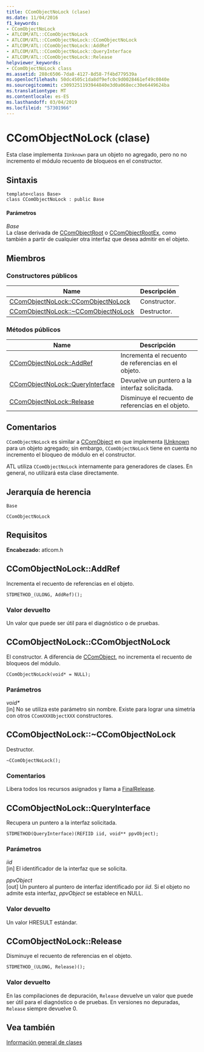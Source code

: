 ```yaml
---
title: CComObjectNoLock (clase)
ms.date: 11/04/2016
f1_keywords:
- CComObjectNoLock
- ATLCOM/ATL::CComObjectNoLock
- ATLCOM/ATL::CComObjectNoLock::CComObjectNoLock
- ATLCOM/ATL::CComObjectNoLock::AddRef
- ATLCOM/ATL::CComObjectNoLock::QueryInterface
- ATLCOM/ATL::CComObjectNoLock::Release
helpviewer_keywords:
- CComObjectNoLock class
ms.assetid: 288c6506-7da8-4127-8d58-7f4bd779539a
ms.openlocfilehash: 50dc4505c1da8df9efc0c9d0028461ef49c0840e
ms.sourcegitcommit: c3093251193944840e3d0a068ecc30e6449624ba
ms.translationtype: MT
ms.contentlocale: es-ES
ms.lasthandoff: 03/04/2019
ms.locfileid: "57301966"
---
```

# <a name="ccomobjectnolock-class"></a>CComObjectNoLock (clase)

Esta clase implementa `IUnknown` para un objeto no agregado, pero no no incremento el módulo recuento de bloqueos en el constructor.

## <a name="syntax"></a>Sintaxis

```
template<class Base>
class CComObjectNoLock : public Base
```

#### <a name="parameters"></a>Parámetros

*Base*<br/>
La clase derivada de [CComObjectRoot](../../atl/reference/ccomobjectroot-class.md) o [CComObjectRootEx](../../atl/reference/ccomobjectrootex-class.md), como también a partir de cualquier otra interfaz que desea admitir en el objeto.

## <a name="members"></a>Miembros

### <a name="public-constructors"></a>Constructores públicos

|Name|Descripción|
|----------|-----------------|
|[CComObjectNoLock::CComObjectNoLock](#ccomobjectnolock)|Constructor.|
|[CComObjectNoLock::~CComObjectNoLock](#dtor)|Destructor.|

### <a name="public-methods"></a>Métodos públicos

|Name|Descripción|
|----------|-----------------|
|[CComObjectNoLock::AddRef](#addref)|Incrementa el recuento de referencias en el objeto.|
|[CComObjectNoLock::QueryInterface](#queryinterface)|Devuelve un puntero a la interfaz solicitada.|
|[CComObjectNoLock::Release](#release)|Disminuye el recuento de referencias en el objeto.|

## <a name="remarks"></a>Comentarios

`CComObjectNoLock` es similar a [CComObject](../../atl/reference/ccomobject-class.md) en que implementa [IUnknown](/windows/desktop/api/unknwn/nn-unknwn-iunknown) para un objeto agregado; sin embargo, `CComObjectNoLock` tiene en cuenta no incremento el bloqueo de módulo en el constructor.

ATL utiliza `CComObjectNoLock` internamente para generadores de clases. En general, no utilizará esta clase directamente.

## <a name="inheritance-hierarchy"></a>Jerarquía de herencia

`Base`

`CComObjectNoLock`

## <a name="requirements"></a>Requisitos

**Encabezado:** atlcom.h

##  <a name="addref"></a>  CComObjectNoLock::AddRef

Incrementa el recuento de referencias en el objeto.

```
STDMETHOD_(ULONG, AddRef)();
```

### <a name="return-value"></a>Valor devuelto

Un valor que puede ser útil para el diagnóstico o de pruebas.

##  <a name="ccomobjectnolock"></a>  CComObjectNoLock::CComObjectNoLock

El constructor. A diferencia de [CComObject](../../atl/reference/ccomobject-class.md), no incrementa el recuento de bloqueos del módulo.

```
CComObjectNoLock(void* = NULL);
```

### <a name="parameters"></a>Parámetros

<em>void\*</em><br/>
[in] No se utiliza este parámetro sin nombre. Existe para lograr una simetría con otros `CComXXXObjectXXX` constructores.

##  <a name="dtor"></a>  CComObjectNoLock::~CComObjectNoLock

Destructor.

```
~CComObjectNoLock();
```

### <a name="remarks"></a>Comentarios

Libera todos los recursos asignados y llama a [FinalRelease](ccomobjectrootex-class.md#finalrelease).

##  <a name="queryinterface"></a>  CComObjectNoLock::QueryInterface

Recupera un puntero a la interfaz solicitada.

```
STDMETHOD(QueryInterface)(REFIID iid, void** ppvObject);
```

### <a name="parameters"></a>Parámetros

*iid*<br/>
[in] El identificador de la interfaz que se solicita.

*ppvObject*<br/>
[out] Un puntero al puntero de interfaz identificado por *iid*. Si el objeto no admite esta interfaz, *ppvObject* se establece en NULL.

### <a name="return-value"></a>Valor devuelto

Un valor HRESULT estándar.

##  <a name="release"></a>  CComObjectNoLock::Release

Disminuye el recuento de referencias en el objeto.

```
STDMETHOD_(ULONG, Release)();
```

### <a name="return-value"></a>Valor devuelto

En las compilaciones de depuración, `Release` devuelve un valor que puede ser útil para el diagnóstico o de pruebas. En versiones no depuradas, `Release` siempre devuelve 0.

## <a name="see-also"></a>Vea también

[Información general de clases](../../atl/atl-class-overview.md)

